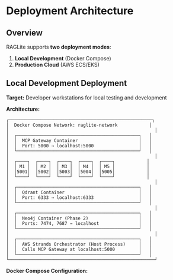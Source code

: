 # Deployment Architecture

## Overview

RAGLite supports **two deployment modes**:
1. **Local Development** (Docker Compose)
2. **Production Cloud** (AWS ECS/EKS)

## Local Development Deployment

**Target:** Developer workstations for local testing and development

**Architecture:**

```
┌──────────────────────────────────────────────────────┐
│  Docker Compose Network: raglite-network            │
│                                                       │
│  ┌──────────────────────────────────────────────┐   │
│  │  MCP Gateway Container                       │   │
│  │  Port: 5000 → localhost:5000                 │   │
│  └──────────────────────────────────────────────┘   │
│                                                       │
│  ┌────┐  ┌────┐  ┌────┐  ┌────┐  ┌────┐            │
│  │ M1 │  │ M2 │  │ M3 │  │ M4 │  │ M5 │            │
│  │5001│  │5002│  │5003│  │5004│  │5005│            │
│  └────┘  └────┘  └────┘  └────┘  └────┘            │
│                                                       │
│  ┌──────────────────────────────────────────────┐   │
│  │  Qdrant Container                            │   │
│  │  Port: 6333 → localhost:6333                 │   │
│  └──────────────────────────────────────────────┘   │
│                                                       │
│  ┌──────────────────────────────────────────────┐   │
│  │  Neo4j Container (Phase 2)                   │   │
│  │  Ports: 7474, 7687 → localhost               │   │
│  └──────────────────────────────────────────────┘   │
│                                                       │
│  ┌──────────────────────────────────────────────┐   │
│  │  AWS Strands Orchestrator (Host Process)     │   │
│  │  Calls MCP Gateway at localhost:5000         │   │
│  └──────────────────────────────────────────────┘   │
└───────────────────────────────────────────────────────┘
```

**Docker Compose Configuration:**

```yaml
